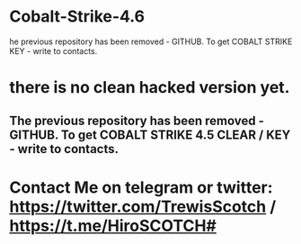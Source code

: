 # Cobalt-Strike-4.6
he previous repository has been removed - GITHUB. To get COBALT STRIKE  KEY - write to contacts.

# there is no clean hacked version yet.


## The previous repository has been removed - GITHUB. To get COBALT STRIKE 4.5 CLEAR / KEY - write to contacts.
# Contact Me on telegram or twitter: https://twitter.com/TrewisScotch / https://t.me/HiroSCOTCH#
